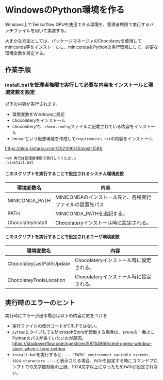 # WindowsのPython環境を作る

Windows上でTensorflow GPUを使用できる環境を、管理者権限で実行するバッチファイルを用いて実装する。

大まかな方法としては、パッケージマネージャのChocolateyを使用してminiconda等をインストールし、minicondaをPythonの実行環境にして、必要な環境変数を設定する。

## 作業手順

### install.batを管理者権限で実行して必要な内容をインストールと環境変数を設定

以下の内容が実行されます。

- 環境変数をWindowsに設定
- chocolateryをインストール
- chocolateryで、`choco.config`ファイルに記載されている内容をインストール
- tensorという仮想環境を作成して`requirements.txt`の内容をインストール

https://blog.kintarou.com/2021/06/25/post-1591/

```batch
rem 実行は管理者権限で実行してください。
.\install.bat
```

#### このスクリプトを実行することで設定されるシステム環境変数

| 環境変数名                | 内容                                                         |
| ------------------------- | ------------------------------------------------------------ |
| MINICONDA_PATH            | MINICONDAのインストール先と、各種実行ファイルの設置先パス    |
| PATH                      | MINICONDA_PATHを追記する。                                   |
| ChocolateyInstall         | Chocolateryインストール時に設定される。                      |

#### このスクリプトを実行することで設定されるユーザ環境変数

| 環境変数名               | 内容                                    |
| ------------------------ | --------------------------------------- |
| ChocolateyLastPathUpdate | Chocolateryインストール時に設定される。 |
| ChocolateyToolsLocation  | Chocolateryインストール時に設定される。 |

## 実行時のエラーのヒント

実行時にエラーが出る場合は以下の内容に気をつける

- 実行ファイルの改行コードがCRLFではない。
- `python`とタイプしてもMicrosoftStoreが起動する場合は、`$PATH`の一番上にPythonのパスが来ていないのが原因。https://stackoverflow.com/questions/58754860/cmd-opens-window-store-when-i-type-python
- `install.bat`を実行すると`---- 'PATH' environment variable exceeds 1024 characters ----`と表示される場合、`PATH`を設定する時にコマンドプロンプトでの文字数制限の上限、1024文字以上になったため`PATH`が設定されない。